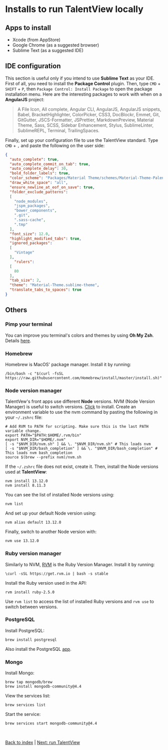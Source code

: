 # Installs to run TalentView locally

## Apps to install

- Xcode (from AppStore)
- Google Chrome (as a suggested browser)
- Sublime Text (as a suggested IDE)

## IDE configuration

This section is useful only if you intend to use **Sublime Text** as your IDE.
First of all, you need to install the **Package Control** plugin. Then, type `CMD` + `SHIFT` + `P`, then `Package Control: Install Package` to open the package installation menu. Here are the interesting packages to work with when on a **AngularJS** project: 
>A File Icon, All complete, Angular CLI, AngularJS, AngularJS snippets, Babel, BracketHighlighter, ColorPicker, CSS3, DocBlockr, Emmet, Git, GitGutter, JSCS-Formatter, JSPrettier, MarkdownPreview, Material Theme, Sass, SCSS, Sidebar Enhancement, Stylus, SublimeLinter, SublimeREPL, Terminal, TrailingSpaces.

Finally, set up your configuration file to use the TalentView standard. Type `CMD` + `,` and paste the following on the user side:
```json
{
  "auto_complete": true,
  "auto_complete_commit_on_tab": true,
  "auto_complete_delay": 30,
  "bold_folder_labels": true,
  "color_scheme": "Packages/Material Theme/schemes/Material-Theme-Palenight.tmTheme",
  "draw_white_space": "all",
  "ensure_newline_at_eof_on_save": true,
  "folder_exclude_patterns":
  [
    "node_modules",
    "jspm_packages",
    "bower_components",
    ".git",
    ".sass-cache",
    ".tmp"
  ],
  "font_size": 12.0,
  "highlight_modified_tabs": true,
  "ignored_packages":
  [
    "Vintage"
  ],
    "rulers":
  [
    80
  ],
  "tab_size": 2,
  "theme": "Material-Theme.sublime-theme",
  "translate_tabs_to_spaces": true
}
```
## Others

### Pimp your terminal

You can improve you terminal's colors and themes by using **Oh My Zsh**. Details [here](https://blog.edenpulse.com/boostez-votre-terminal-sous-osx/ "link to website").

### Homebrew

Homebrew is MacOS' package manager. Install it by running:
```
/bin/bash -c "$(curl -fsSL https://raw.githubusercontent.com/Homebrew/install/master/install.sh)"
```
### Node version manager

TalentVew's front apps use different **Node** versions. NVM (Node Version Manager) is useful to switch versions. [Click](https://medium.com/@jamesauble/install-nvm-on-mac-with-brew-adb921fb92cc "link to website") to install.
Create an environment variable to use the nvm command by pasting the following in your `~/.zshrc` file:
```
# Add RVM to PATH for scripting. Make sure this is the last PATH variable change.
export PATH="$PATH:$HOME/.rvm/bin"
export NVM_DIR="$HOME/.nvm"
[ -s "$NVM_DIR/nvm.sh" ] && \. "$NVM_DIR/nvm.sh" # This loads nvm
[ -s "$NVM_DIR/bash_completion" ] && \. "$NVM_DIR/bash_completion" # This loads nvm bash_completion
source $(brew --prefix nvm)/nvm.sh
```
If the `~/.zshrc` file does not exist, create it.
Then, install the Node versions used at **TalentView**:
```
nvm install 13.12.0
nvm install 8.11.3
```
You can see the list of installed Node versions using:
```
nvm list
```
And set up your default Node version using:
```
nvm alias default 13.12.0
```
Finally, switch to another Node version with:
```
nvm use 13.12.0
```
### Ruby version manager

Similarly to NVM, [RVM](https://rvm.io/rvm/install "Link to website") is the Ruby Version Manager. Install it by running:
```
\curl -sSL https://get.rvm.io | bash -s stable
```
Install the Ruby version used in the API:
```
rvm install ruby-2.5.0
```
Use `rvm list` to access the list of installed Ruby versions and `rvm use` to switch between versions.

### PostgreSQL

Install PostgreSQL:
```
brew install postgresql
```
Also install the PostgreSQL [app](https://postgresapp.com/ "link to website").

### Mongo

Install Mongo:
```
brew tap mongodb/brew
brew install mongodb-community@4.4
```
View the services list:
```
brew services list
```
Start the service:
```
brew services start mongodb-community@4.4
```

&nbsp;

[Back to index](./index.md)  |  [Next: run TalentView](./run.md)
